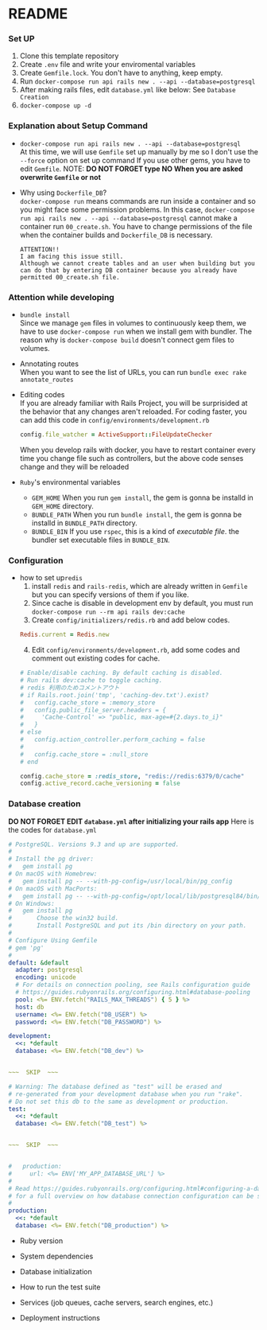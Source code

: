 # README

### Set UP

1. Clone this template repository
2. Create `.env` file and write your enviromental variables
3. Create `Gemfile.lock`. You don't have to anything, keep empty.
4. Run `docker-compose run api rails new . --api --database=postgresql`
5. After making rails files, edit `database.yml` like below: See `Database Creation`
6. `docker-compose up -d`

### Explanation about Setup Command

- `docker-compose run api rails new . --api --database=postgresql`  
  At this time, we will use `Gemfile` set up manually by me so I don't use the `--force` option on set up command
  If you use other gems, you have to edit `Gemfile`.
  NOTE: **DO NOT FORGET type NO When you are asked overwrite `Gemfile` or not**

- Why using `Dockerfile_DB`?  
  `docker-compose run` means commands are run inside a container and so you might face some permission problems.
  In this case, `docker-compose run api rails new . --api --database=postgresql` cannot make a container run `00_create.sh`. You have to change permissions of the file when the container builds and `Dockerfile_DB` is necessary.
  ```
  ATTENTION!!
  I am facing this issue still.
  Although we cannot create tables and an user when building but you can do that by entering DB container because you already have permitted 00_create.sh file.  
  ```

### Attention while developing

- `bundle install`  
  Since we manage `gem` files in volumes to continuously keep them, we have to use `docker-compose run` when we install gem with bundler.
  The reason why is `docker-compose build` doesn't connect gem files to volumes.

- Annotating routes  
  When you want to see the list of URLs, you can run `bundle exec rake annotate_routes`

- Editing codes  
  If you are already familiar with Rails Project, you will be surprisided at the behavior that any changes aren't reloaded.
  For coding faster, you can add this code in `config/environments/development.rb`
  ```rb
  config.file_watcher = ActiveSupport::FileUpdateChecker
  ```
  When you develop rails with docker, you have to restart container every time you change file such as controllers, but the above code senses change and they will be reloaded

- `Ruby`'s environmental variables  
  - `GEM_HOME`
    When you run `gem install`, the gem is gonna be installd in `GEM_HOME` directory.
  - `BUNDLE_PATH`
    When you run `bundle install`, the gem is gonna be installd in `BUNDLE_PATH` directory.
  - `BUNDLE_BIN`
    If you use `rspec`, this is a kind of *executable file*. the bundler set executable files in `BUNDLE_BIN`.

### Configuration
- how to set up`redis`  
  1. install `redis` and `rails-redis`, which are already written in `Gemfile` but you can specify versions of them if you like.
  2. Since cache is disable in development env by default, you must run `docker-compose run --rm api rails dev:cache`
  3. Create `config/initializers/redis.rb` and add below codes.
    ```rb
    Redis.current = Redis.new
    ```
  4. Edit `config/environments/development.rb`, add some codes and comment out existing codes for cache.
    ```rb
    # Enable/disable caching. By default caching is disabled.
    # Run rails dev:cache to toggle caching.
    # redis 利用のためコメントアウト
    # if Rails.root.join('tmp', 'caching-dev.txt').exist?
    #   config.cache_store = :memory_store
    #   config.public_file_server.headers = {
    #     'Cache-Control' => "public, max-age=#{2.days.to_i}"
    #   }
    # else
    #   config.action_controller.perform_caching = false
    #
    #   config.cache_store = :null_store
    # end

    config.cache_store = :redis_store, "redis://redis:6379/0/cache"
    config.active_record.cache_versioning = false

    ```

### Database creation  
**DO NOT FORGET EDIT `database.yml` after initializing your rails app**
Here is the codes for `database.yml`

```yml
# PostgreSQL. Versions 9.3 and up are supported.
#
# Install the pg driver:
#   gem install pg
# On macOS with Homebrew:
#   gem install pg -- --with-pg-config=/usr/local/bin/pg_config
# On macOS with MacPorts:
#   gem install pg -- --with-pg-config=/opt/local/lib/postgresql84/bin/pg_config
# On Windows:
#   gem install pg
#       Choose the win32 build.
#       Install PostgreSQL and put its /bin directory on your path.
#
# Configure Using Gemfile
# gem 'pg'
#
default: &default
  adapter: postgresql
  encoding: unicode
  # For details on connection pooling, see Rails configuration guide
  # https://guides.rubyonrails.org/configuring.html#database-pooling
  pool: <%= ENV.fetch("RAILS_MAX_THREADS") { 5 } %>
  host: db
  username: <%= ENV.fetch("DB_USER") %>
  password: <%= ENV.fetch("DB_PASSWORD") %>

development:
  <<: *default
  database: <%= ENV.fetch("DB_dev") %>


~~~  SKIP  ~~~

# Warning: The database defined as "test" will be erased and
# re-generated from your development database when you run "rake".
# Do not set this db to the same as development or production.
test:
  <<: *default
  database: <%= ENV.fetch("DB_test") %>


~~~  SKIP  ~~~


#   production:
#     url: <%= ENV['MY_APP_DATABASE_URL'] %>
#
# Read https://guides.rubyonrails.org/configuring.html#configuring-a-database
# for a full overview on how database connection configuration can be specified.
#
production:
  <<: *default
  database: <%= ENV.fetch("DB_production") %>

```

* Ruby version

* System dependencies


* Database initialization

* How to run the test suite

* Services (job queues, cache servers, search engines, etc.)

* Deployment instructions 
